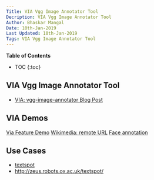 ```yaml
---
Title: VIA Vgg Image Annotator Tool
Decription: VIA Vgg Image Annotator Tool
Author: Bhaskar Mangal
Date: 10th-Jan-2019
Last Updated: 10th-Jan-2019
Tags: VIA Vgg Image Annotator Tool
---
```


**Table of Contents**
* TOC
{:toc}


## VIA Vgg Image Annotator Tool


* [VIA: vgg-image-annotator Blog Post](http://www.robots.ox.ac.uk/~vgg/blog/vgg-image-annotator.html)

## **VIA Demos**
[Via Feature Demo](http://www.robots.ox.ac.uk/~vgg/software/via/via_demo.html)
[Wikimedia: remote URL](http://www.robots.ox.ac.uk/~vgg/software/via/via_wikimedia_demo.html)
[Face annotation](http://www.robots.ox.ac.uk/~vgg/software/via/via_face_demo.html)

## **Use Cases**
* [textspot](http://www.robots.ox.ac.uk/~vgg/software/textspot/)
* http://zeus.robots.ox.ac.uk/textspot/
